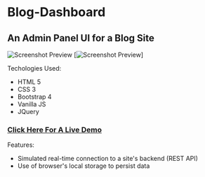 # Blog-Dashboard  
## An Admin Panel UI for a Blog Site  

![Screenshot Preview](https://imgur.com/a/OkGjN5D.png)
[![Screenshot Preview](https://i.imgur.com/QWqfb8U.png)]

Techologies Used:
   - HTML 5
   - CSS 3
   - Bootstrap 4
   - Vanilla JS
   - JQuery

### [Click Here For A Live Demo](https://blog-admin-ui.netlify.com/index.html)

Features: 

- Simulated real-time connection to a site's backend (REST API)
- Use of browser's local storage to persist data
